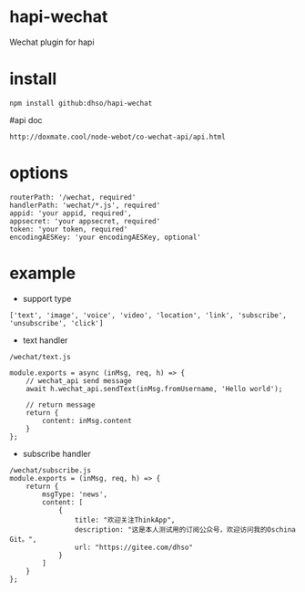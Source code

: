 # hapi-wechat
Wechat plugin for hapi

# install
```
npm install github:dhso/hapi-wechat
```

#api doc

```
http://doxmate.cool/node-webot/co-wechat-api/api.html
```

# options
```
routerPath: '/wechat, required'
handlerPath: 'wechat/*.js', required'
appid: 'your appid, required',
appsecret: 'your appsecret, required'
token: 'your token, required'
encodingAESKey: 'your encodingAESKey, optional'
```

# example
* support type
```
['text', 'image', 'voice', 'video', 'location', 'link', 'subscribe', 'unsubscribe', 'click']
```
* text handler
```
/wechat/text.js

module.exports = async (inMsg, req, h) => {
    // wechat_api send message
    await h.wechat_api.sendText(inMsg.fromUsername, 'Hello world');

    // return message
    return {
        content: inMsg.content
    }
};
```

* subscribe handler
```
/wechat/subscribe.js
module.exports = (inMsg, req, h) => {
    return {
        msgType: 'news',
        content: [
            {
                title: "欢迎关注ThinkApp",
                description: "这是本人测试用的订阅公众号，欢迎访问我的Oschina Git。",
                url: "https://gitee.com/dhso"
            }
        ]
    }
};
```